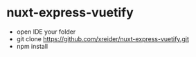 # nuxt-express-vuetify

* open IDE your folder
* git clone https://github.com/xreider/nuxt-express-vuetify.git
* npm install
